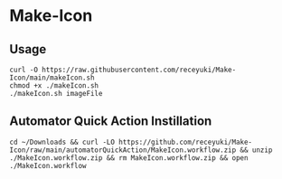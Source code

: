 # Make-Icon

## Usage

```
curl -O https://raw.githubusercontent.com/receyuki/Make-Icon/main/makeIcon.sh
chmod +x ./makeIcon.sh
./makeIcon.sh imageFile
```

## Automator Quick Action Instillation
```
cd ~/Downloads && curl -LO https://github.com/receyuki/Make-Icon/raw/main/automatorQuickAction/MakeIcon.workflow.zip && unzip ./MakeIcon.workflow.zip && rm MakeIcon.workflow.zip && open ./MakeIcon.workflow
```
